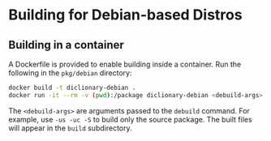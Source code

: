 Building for Debian-based Distros
=================================

Building in a container
-----------------------
A Dockerfile is provided to enable building inside a container.
Run the following in the `pkg/debian` directory:
```sh
docker build -t diclionary-debian .
docker run -it --rm -v (pwd):/package diclionary-debian <debuild-args>
```
The `<debuild-args>` are arguments passed to the `debuild` command.
For example, use `-us -uc -S` to build only the source package.
The built files will appear in the `build` subdirectory.

